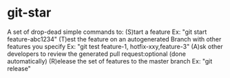 # git-star
A set of drop-dead simple commands to:
(S)tart a feature Ex: "git start feature-abc1234"
(T)est the feature on an autogenerated Branch with other features you specify Ex: "git test feature-1, hotfix-xxy,feature-3"
(A)sk other developers to review the generated pull request:optional (done automatically)
(R)elease the set of features to the master branch Ex: "git release"
